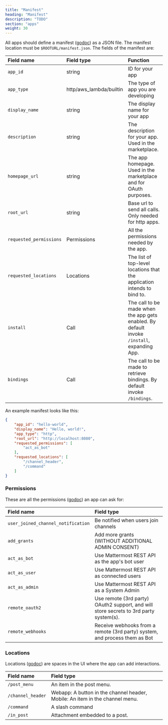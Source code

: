 ```yaml
---
title: "Manifest"
heading: "Manifest"
description: "TODO"
section: "apps"
weight: 30
---
```


All apps should define a manifest ([godoc](https://pkg.go.dev/github.com/mattermost/mattermost-plugin-apps/apps#Manifest)) as a JSON file. The manifest location must be `$ROOTURL/manifest.json`. The fields of the manifest are:

| Field name              | Field type              | Function                                                                                    |
| :---------------------- | :---------------------- | :------------------------------------------------------------------------------------------ |
| `app_id`                | string                  | ID for your app                                                                             |
| `app_type`              | http/aws_lambda/builtin | The type of app you are developing                                                          |
| `display_name`          | string                  | The display name for your app                                                               |
| `description`           | string                  | The description for your app. Used in the marketplace.                                      |
| `homepage_url`          | string                  | The app homepage. Used in the marketplace and for OAuth purposes.                           |
| `root_url`              | string                  | Base url to send all calls. Only needed for http apps.                                      |
| `requested_permissions` | Permissions             | All the permissions needed by the app.                                                      |
| `requested_locations`   | Locations               | The list of top-level locations that the application intends to bind to.                    |
| `install`               | Call                    | The call to be made when the app gets enabled. By default invoke `/install`, expanding App. |
| `bindings`              | Call                    | The call to be made to retrieve bindings. By default invoke `/bindings`.                    |

An example manifest looks like this:
```json
{
	"app_id": "hello-world",
    "display_name": "Hello, world!",
	"app_type": "http",
	"root_url": "http://localhost:8080",
	"requested_permissions": [
		"act_as_bot"
	],
	"requested_locations": [
		"/channel_header",
		"/command"
	]
}
```

### Permissions

These are all the permissions ([godoc](https://pkg.go.dev/github.com/mattermost/mattermost-plugin-apps/apps#Permission)) an app can ask for:

| Field name                         | Field type                                                                            |
| :--------------------------------- | :------------------------------------------------------------------------------------ |
| `user_joined_channel_notification` | Be notified when users join channels                                                  |
| `add_grants`                       | Add more grants (WITHOUT ADDITIONAL ADMIN CONSENT)                                    |
| `act_as_bot`                       | Use Mattermost REST API as the app's bot user                                         |
| `act_as_user`                      | Use Mattermost REST API as connected users                                            |
| `act_as_admin`                     | Use Mattermost REST API as a System Admin                                             |
| `remote_oauth2`                    | Use remote (3rd party) OAuth2 support, and will store secrets to 3rd party system(s). |
| `remote_webhooks`                  | Receive webhooks from a remote (3rd party) system, and process them as Bot            |


### Locations

Locations ([godoc](https://pkg.go.dev/github.com/mattermost/mattermost-plugin-apps/apps#Location)) are spaces in the UI where the app can add interactions.

| Field name        | Field type                                                                   |
| :---------------- | :--------------------------------------------------------------------------- |
| `/post_menu`      | An item in the post menu.                                                    |
| `/channel_header` | Webapp: A button in the channel header, Mobile: An item in the channel menu. |
| `/command`        | A slash command                                                              |
| `/in_post`        | Attachment embedded to a post.                                               |
